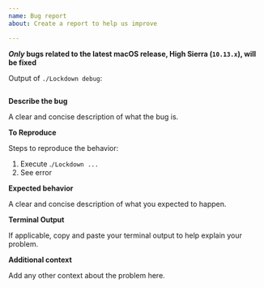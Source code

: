 ```yaml
---
name: Bug report
about: Create a report to help us improve

---
```


**_Only_ bugs related to the latest macOS release, High Sierra (`10.13.x`), will be fixed**

Output of `./Lockdown debug`: 
```

```

**Describe the bug**

A clear and concise description of what the bug is.

**To Reproduce**

Steps to reproduce the behavior:
1. Execute .`/Lockdown ...`
2. See error

**Expected behavior**

A clear and concise description of what you expected to happen.

**Terminal Output**

If applicable, copy and paste your terminal output to help explain your problem.

**Additional context**

Add any other context about the problem here.
